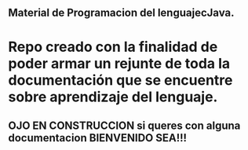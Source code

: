 ## Material de Programacion del lenguajecJava.

# Repo creado con la finalidad de poder armar un rejunte de toda la documentación que se encuentre  sobre aprendizaje  del  lenguaje.



## OJO EN CONSTRUCCION  si queres con alguna documentacion BIENVENIDO SEA!!!
